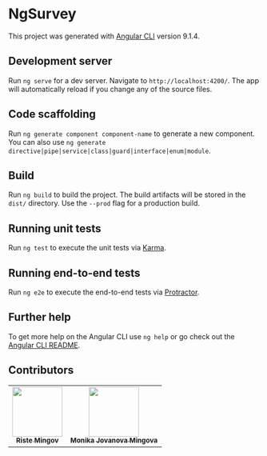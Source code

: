 # NgSurvey

This project was generated with [Angular CLI](https://github.com/angular/angular-cli) version 9.1.4.

## Development server

Run `ng serve` for a dev server. Navigate to `http://localhost:4200/`. The app will automatically reload if you change any of the source files.

## Code scaffolding

Run `ng generate component component-name` to generate a new component. You can also use `ng generate directive|pipe|service|class|guard|interface|enum|module`.

## Build

Run `ng build` to build the project. The build artifacts will be stored in the `dist/` directory. Use the `--prod` flag for a production build.

## Running unit tests

Run `ng test` to execute the unit tests via [Karma](https://karma-runner.github.io).

## Running end-to-end tests

Run `ng e2e` to execute the end-to-end tests via [Protractor](http://www.protractortest.org/).

## Further help

To get more help on the Angular CLI use `ng help` or go check out the [Angular CLI README](https://github.com/angular/angular-cli/blob/master/README.md).


## Contributors

<!-- ALL-CONTRIBUTORS-LIST:START - Do not remove or modify this section -->
<!-- prettier-ignore-start -->
<!-- markdownlint-disable -->
<table>
  <tr>
    <td align="center"><a href="https://github.com/ristemingov"><img src="https://avatars0.githubusercontent.com/u/12650239?v=3" width="100px;" alt=""/><br /><sub><b>Riste Mingov</b></sub></a></td>
    <td align="center"><a href="https://github.com/m0n1que"><img src="https://avatars2.githubusercontent.com/u/19605623?v=3" width="100px;" alt=""/><br /><sub><b>Monika Jovanova Mingova</b></sub></a></td>
  </tr>
</table>
